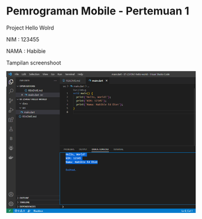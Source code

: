 # Pemrograman Mobile - Pertemuan 1

Project Hello Wolrd

NIM : 123455

NAMA : Habibie

Tampilan screenshoot

![Screenshot hello_world](docs/hello_world.png)
